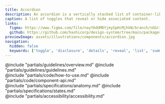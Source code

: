 ```yaml
---
title: Accordion
description: An accordion is a vertically stacked list of container-like toggles that reveal or hide associated sections of content.
caption: A list of toggles that reveal or hide associated content.
links:
  figma: https://www.figma.com/file/noyY6dUMDYjmySpHcMjhkN/branch/nGGr1ZOkVEPvzmq4HkASFn/HDS-Product---Components?type=design&node-id=36870-71031&t=JByoqnVP07zC5rEL-0
  github: https://github.com/hashicorp/design-system/tree/main/packages/components/addon/components/hds/accordion
previewImage: assets/illustrations/components/accordion.jpg
navigation:
  hidden: false
  keywords: ['toggle', 'disclosure', 'details', 'reveal', 'list', 'summary', 'expand', 'collapse']
---
```


<section data-tab="Guidelines">
  @include "partials/guidelines/overview.md"
  @include "partials/guidelines/guidelines.md"
</section>

<section data-tab="Code">
  @include "partials/code/how-to-use.md"
  @include "partials/code/component-api.md"
  <!-- @include "partials/code/showcase.md" -->
</section>

<section data-tab="Specifications">
  @include "partials/specifications/anatomy.md"
  @include "partials/specifications/states.md"
</section>

<section data-tab="Accessibility">
  @include "partials/accessibility/accessibility.md"
</section>